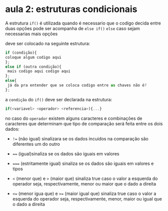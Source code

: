 # aula 2: estruturas condicionais

A estrutura `if()` é utilizada quando é necessario que o codigo decida entre duas opções pode ser acompanha de `else if()` `else` caso sejam necessarias mais opções

deve ser colocado na seguinte estrutura:

```javascript
if (condição){
coloque algum codigo aqui
};
else if (outra condição){
 mais codigo aqui codigo aqui
};
else{
 já da pra entender que se coloca codigo entre as chaves não é?
};
```

a `condição` do `if()` deve ser declarada na estrutura:

```javascript
if(<variavel> <operador> <referencia>){...}
```

no caso do `operador` existem alguns caracteres e combinações de caracteres que determinam que tipo de comparação será feita entre os dois dados:

- `!=` (não igual)  sinalizara se os dados incuidos na comparação são diferentes um do outro

- `==` (igual)sinaliza se os dados são iguais em valores

- `===` (estritamente igual) sinaliza se os dados são iguais em valores e tipos

- `<` (menor que)  e `>` (maior que) sinaliza true caso o valor a esquerda do operador seja, respectivamente, menor ou maior que o dado a direita

- `<=` (menor igua que) e `>=` (maior igual que)  sinaliza true caso o valor a esquerda do operador seja, respectivamente, menor, maior ou igual que o dado a direita